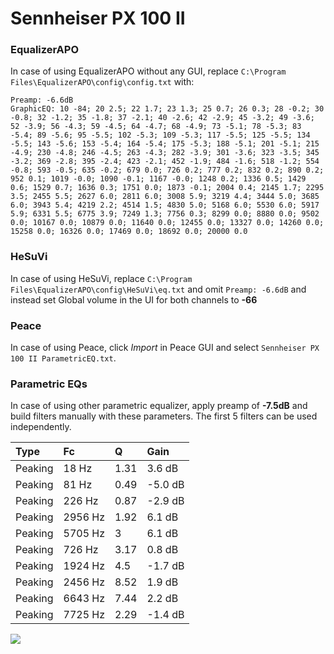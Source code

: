 # Sennheiser PX 100 II

### EqualizerAPO
In case of using EqualizerAPO without any GUI, replace `C:\Program Files\EqualizerAPO\config\config.txt`
with:
```
Preamp: -6.6dB
GraphicEQ: 10 -84; 20 2.5; 22 1.7; 23 1.3; 25 0.7; 26 0.3; 28 -0.2; 30 -0.8; 32 -1.2; 35 -1.8; 37 -2.1; 40 -2.6; 42 -2.9; 45 -3.2; 49 -3.6; 52 -3.9; 56 -4.3; 59 -4.5; 64 -4.7; 68 -4.9; 73 -5.1; 78 -5.3; 83 -5.4; 89 -5.6; 95 -5.5; 102 -5.3; 109 -5.3; 117 -5.5; 125 -5.5; 134 -5.5; 143 -5.6; 153 -5.4; 164 -5.4; 175 -5.3; 188 -5.1; 201 -5.1; 215 -4.9; 230 -4.8; 246 -4.5; 263 -4.3; 282 -3.9; 301 -3.6; 323 -3.5; 345 -3.2; 369 -2.8; 395 -2.4; 423 -2.1; 452 -1.9; 484 -1.6; 518 -1.2; 554 -0.8; 593 -0.5; 635 -0.2; 679 0.0; 726 0.2; 777 0.2; 832 0.2; 890 0.2; 952 0.1; 1019 -0.0; 1090 -0.1; 1167 -0.0; 1248 0.2; 1336 0.5; 1429 0.6; 1529 0.7; 1636 0.3; 1751 0.0; 1873 -0.1; 2004 0.4; 2145 1.7; 2295 3.5; 2455 5.5; 2627 6.0; 2811 6.0; 3008 5.9; 3219 4.4; 3444 5.0; 3685 6.0; 3943 5.4; 4219 2.2; 4514 1.5; 4830 5.0; 5168 6.0; 5530 6.0; 5917 5.9; 6331 5.5; 6775 3.9; 7249 1.3; 7756 0.3; 8299 0.0; 8880 0.0; 9502 0.0; 10167 0.0; 10879 0.0; 11640 0.0; 12455 0.0; 13327 0.0; 14260 0.0; 15258 0.0; 16326 0.0; 17469 0.0; 18692 0.0; 20000 0.0
```

### HeSuVi
In case of using HeSuVi, replace `C:\Program Files\EqualizerAPO\config\HeSuVi\eq.txt` and omit `Preamp:
-6.6dB` and instead set Global volume in the UI for both channels to **-66**

### Peace
In case of using Peace, click *Import* in Peace GUI and select `Sennheiser PX 100 II ParametricEQ.txt`.

### Parametric EQs
In case of using other parametric equalizer, apply preamp of **-7.5dB** and build filters manually with
these parameters. The first 5 filters can be used independently.

| Type    | Fc      |    Q | Gain    |
|:--------|:--------|:-----|:--------|
| Peaking | 18 Hz   | 1.31 | 3.6 dB  |
| Peaking | 81 Hz   | 0.49 | -5.0 dB |
| Peaking | 226 Hz  | 0.87 | -2.9 dB |
| Peaking | 2956 Hz | 1.92 | 6.1 dB  |
| Peaking | 5705 Hz | 3    | 6.1 dB  |
| Peaking | 726 Hz  | 3.17 | 0.8 dB  |
| Peaking | 1924 Hz | 4.5  | -1.7 dB |
| Peaking | 2456 Hz | 8.52 | 1.9 dB  |
| Peaking | 6643 Hz | 7.44 | 2.2 dB  |
| Peaking | 7725 Hz | 2.29 | -1.4 dB |

![](https://raw.githubusercontent.com/jaakkopasanen/AutoEq/master/results/headphonecom/headphonecom/Sennheiser%20PX%20100%20II/Sennheiser%20PX%20100%20II.png)